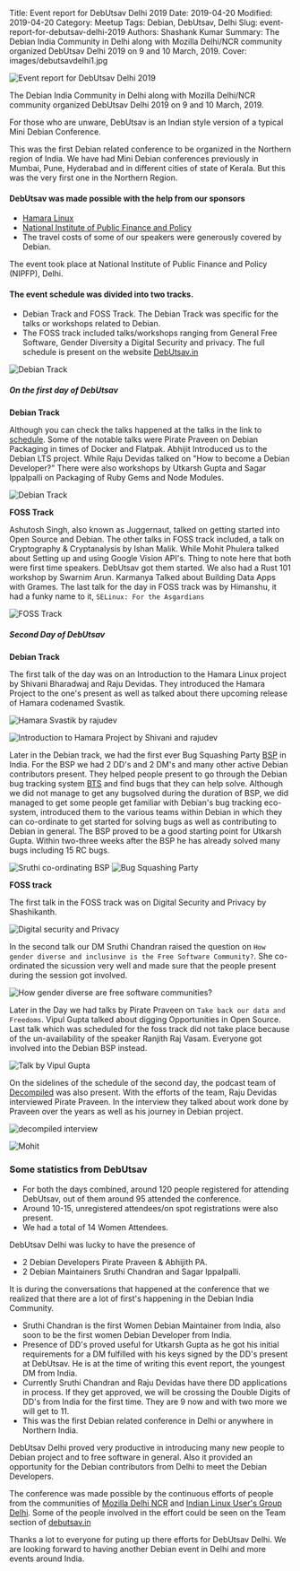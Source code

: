 Title: Event report for DebUtsav Delhi 2019
Date: 2019-04-20
Modified: 2019-04-20
Category: Meetup
Tags: Debian, DebUtsav, Delhi
Slug: event-report-for-debutsav-delhi-2019
Authors: Shashank Kumar
Summary: The Debian India Community in Delhi along with Mozilla Delhi/NCR community organized DebUtsav Delhi 2019 on 9 and 10 March, 2019.
Cover: images/debutsavdelhi1.jpg

![Event report for DebUtsav Delhi 2019]({static}/images/debutsavdelhi1.jpg)

The Debian India Community in Delhi along with Mozilla Delhi/NCR community
organized DebUtsav Delhi 2019 on 9 and 10 March, 2019.

For those who are unware, DebUtsav is an Indian style version of a typical Mini Debian Conference.

This was the first Debian related conference to be organized in the Northern
region of India. We have had Mini Debian conferences previously in Mumbai, Pune, Hyderabad and in different cities of state of Kerala. But this was the very
first one in the Northern Region.

#### DebUtsav was made possible with the help from our sponsors

- [Hamara Linux](https://www.hamaralinux.org/)
- [National Institute of Public Finance and Policy](https://nipfp.org.in/home-page/)
- The travel costs of some of our speakers were generously covered by Debian.

The event took place at National Institute of Public Finance and Policy (NIPFP),
Delhi.

#### The event schedule was divided into two tracks.
- Debian Track and FOSS Track. The Debian Track was specific for the talks or
  workshops related to Debian.
- The FOSS track included talks/workshops ranging from General Free Software, Gender
Diversity a Digital Security and privacy. The full schedule is present on
the website [DebUtsav.in](https://www.debutsav.in/#schedule)

![Debian Track]({static}/images/debutsavdelhi2.jpg)


##### On the first day of DebUtsav
**Debian Track**

Although you can check the talks happened at the talks in the link to
[schedule](https://www.debutsav.in/#schedule). Some of the notable talks were
Pirate Praveen on Debian Packaging in times of Docker and Flatpak. Abhijit
Introduced us to the Debian LTS project. While Raju Devidas talked on "How to
become a Debian Developer?" There were also workshops by Utkarsh Gupta and Sagar Ippalpalli on Packaging of Ruby Gems and Node Modules.

![Debian Track]({static}/images/debutsavdelhi6.jpg "Debian Track")

**FOSS Track**

Ashutosh Singh, also known as Juggernaut, talked on getting started into Open
Source and Debian. The other talks in FOSS track included, a talk on
Cryptography & Cryptanalysis by Ishan Malik. While Mohit Phulera talked about
Setting up and using Google Vision API's. Thing to note here that both were
first time speakers. DebUtsav got them started. We also had a Rust 101 workshop by Swarnim Arun. Karmanya Talked about Building Data Apps with Grames. The last talk for the day in FOSS track was by Himanshu, it had a funky name to it,
`SELinux: For the Asgardians`

![FOSS Track]({static}/images/debutsavdelhi4.jpg "FOSS Track")

##### Second Day of DebUtsav
**Debian Track**

The first talk of the day was on an Introduction to the Hamara Linux project by
Shivani Bharadwaj and Raju Devidas. They introduced the Hamara Project to the
one's present as well as talked about there upcoming release of Hamara codenamed
Svastik.

![Hamara Svastik by rajudev]({static}/images/debutsavdelhi3.jpg "Hamara Svastik by rajudev")

![Introduction to Hamara Project by Shivani and rajudev]({static}/images/debutsavdelhi5.jpg "Introduction to Hamara Project by Shivani and rajudev")


Later in the Debian track, we had the first ever Bug Squashing Party
[BSP](https://wiki.debian.org/BSP) in India. For the BSP we had 2 DD's and 2
DM's and many other active Debian contributors present. They helped people
present to go through the Debian bug tracking system
[BTS](https://wiki.debian.org/BTS) and find bugs that they can help solve.
Although we did not manage to get any bugsolved during the duration of BSP, we
did managed to get some people get familiar with Debian's bug tracking
eco-system, introduced them to the various teams within Debian in which they can
co-ordinate to get started for solving bugs as well as contributing to Debian in
general. The BSP proved to be a good starting point for Utkarsh Gupta. Within
two-three weeks after the BSP he has already solved many bugs including 15 RC
bugs.

![Sruthi co-ordinating BSP]({static}/images/debutsavdelhi7.jpg "Sruthi co-ordinating BSP")
![Bug Squashing Party ]({static}/images/debutsavdelhi8.jpg "Bug Sqashing Party")


**FOSS track**

The first talk in the FOSS track was on Digital Security and Privacy by
Shashikanth. 

![Digital security and Privacy]({static}/images/debutsavdelhi9.jpg "Digital security and privacy")

In the second talk our DM Sruthi Chandran raised the question on `How gender diverse and inclusinve is the Free Software Community?`. She
co-ordinated the sicussion very well and made sure that the people present
during the session got involved. 

![How gender diverse are free software communities?]({static}/images/debutsavdelhi10.jpg "How gender diverse are free software communities?")


Later in the Day we had talks by Pirate Praveen on `Take back our data and Freedoms`. Vipul Gupta talked about digging
Opportunities in Open Source. Last talk which was scheduled for the foss track
did not take place because of the un-availability of the speaker Ranjith Raj
Vasam. Everyone got involved into the Debian BSP instead.

![Talk by Vipul Gupta]({static}/images/debutsavdelhi11.jpg "Digging opportunities in Open Source by Vipul Gupta")


On the sidelines of the schedule of the second day, the podcast team of
[Decompiled](https://decompiled.in/) was also present. With the efforts of the
team, Raju Devidas interviewed Pirate Praveen. In the interview they talked
about work done by Praveen over the years as well as his journey in Debian
project.

![decompiled interview]({static}/images/debutsavdelhi12.jpg "Interview of Praveen by Decompiled.in podcast")


![Mohit]({static}/images/debutsavdelhi13.jpg "Mohit from decompiled.in")

### Some statistics from DebUtsav

- For both the days combined, around 120 people registered for attending
  DebUtsav, out of them around 95 attended the conference.
- Around 10-15, unregistered attendees/on spot registrations were also present.
- We had a total of 14 Women Attendees.


DebUtsav Delhi was lucky to have the presence of
- 2 Debian Developers Pirate Praveen & Abhijith PA.
- 2 Debian Maintainers Sruthi Chandran and Sagar Ippalpalli.


It is during the conversations that happened at the conference that we realized
that there are a lot of first's happening in the Debian India Community.

- Sruthi Chandran is the first Women Debian Maintainer from India, also soon to
  be the first women Debian Developer from India.
- Presence of DD's proved useful for Utkarsh Gupta as he got his initial
  requirements for a DM fulfilled with his keys signed by the DD's present at
  DebUtsav. He is at the time of writing this event report, the youngest DM from
  India.
- Currently Sruthi Chandran and Raju Devidas have there DD applications in
  process. If they get approved, we will be crossing the Double Digits of DD's
  from India for the first time. They are 9 now and with two more we will get to
  11.
- This was the first Debian related conference in Delhi or anywhere in Northern
  India.


DebUtsav Delhi proved very productive in introducing many new people to Debian
project and to free software in general. Also it provided an opportunity for the
Debian contributors from Delhi to meet the Debian Developers.

The conference was made possible by the continuous efforts of people from the
communities of [Mozilla Delhi NCR](https://wiki.mozilla.org/India/Delhi) and
[Indian Linux User's Group Delhi](https://www.linuxdelhi.org/). Some of the
people involved in the effort could be seen on the Team section of
[debutsav.in](https://www.debutsav.in/#team)

Thanks a lot to everyone for puting up there efforts for DebUtsav Delhi. We are 
looking forward to having another Debian event in Delhi and more events around
India.

